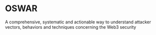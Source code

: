 # OSWAR

A comprehensive, systematic and actionable way to understand attacker vectors, behaviors and techniques concerning the Web3 security
